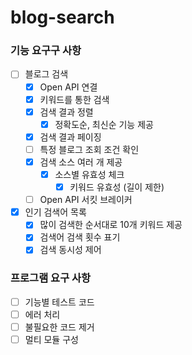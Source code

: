 # blog-search


### 기능 요구구 사항
- [ ] 블로그 검색
    - [X] Open API 연결
    - [X] 키워드를 통한 검색
    - [X] 검색 결과 정렬
        - [X] 정확도순, 최신순 기능 제공
    - [X] 검색 결과 페이징
    - [ ] 특정 블로그 조회 조건 확인
    - [X] 검색 소스 여러 개 제공
        - [X] 소스별 유효성 체크
            - [X] 키워드 유효성 (길이 제한)
    - [ ] Open API 서킷 브레이커
- [X] 인기 검색어 목록
    - [X] 많이 검색한 순서대로 10개 키워드 제공
    - [X] 검색어 검색 횟수 표기
    - [X] 검색 동시성 제어

### 프로그램 요구 사항
- [ ] 기능별 테스트 코드
- [ ] 에러 처리
- [ ] 불필요한 코드 제거
- [ ] 멀티 모듈 구성
